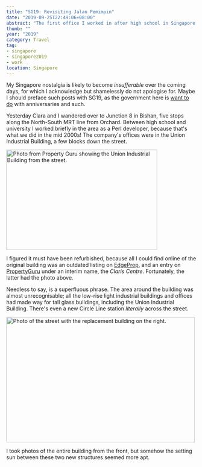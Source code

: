 ```yaml
---
title: "SG19: Revisiting Jalan Pemimpin"
date: "2019-09-25T22:49:06+08:00"
abstract: "The first office I worked in after high school in Singapore. Surprising nobody, it’s gone now!"
thumb: ""
year: "2019"
category: Travel
tag:
- singapore
- singapore2019
- work
location: Singapore
---
```

My Singapore nostalgia is likely to become *insufferable* over the coming days, for which I acknowledge but shamelessly do not apologise for. Maybe I should preface such posts with SG19, as the government here is [want to do](https://www.sg/SG50 "Singapore 50") with anniversaries and such.

Yesterday Clara and I wandered over to Junction 8 in Bishan, five stops along the North-South MRT line from Orchard. Between high school and university I worked briefly in the area as a Perl developer, because that's what we did in the mid 2000s! The company's offices were in the Union Industrial Building, a few blocks down the street.

<p><img src="https://rubenerd.com/files/2019/union-industrial-building@1x.jpg" srcset="https://rubenerd.com/files/2019/union-industrial-building@1x.jpg 1x, https://rubenerd.com/files/2019/union-industrial-building@2x.jpg 2x" alt="Photo from Property Guru showing the Union Industrial Building from the street." style="width:400px; height:266px;" /></p>

I figured it must have been refurbished, because all I could find online of the original building was an outdated listing on [EdgeProp](https://www.edgeprop.sg/project/non-residential/union-industrial-building-13621), and an entry on [PropertyGuru](https://www.propertyguru.com.sg/project/clarus-centre-20409) under an interim name, the *Claris Centre*. Fortunately, the latter had the photo above.

Needless to say, is a superfluous phrase. The area around the building was almost unrecognisable; all the low-rise light industrial buildings and offices had made way for tall glass buildings, including the Union Industrial Building. There's even a new Circle Line station *literally* across the street.

<p><img src="https://rubenerd.com/files/2019/photo-union-industrial-replacement@1x.jpg" srcset="https://rubenerd.com/files/2019/photo-union-industrial-replacement@1x.jpg 1x, https://rubenerd.com/files/2019/photo-union-industrial-replacement@2x.jpg 2x" alt="Photo of the street with the replacement building on the right." style="width:500px; height:333px;" /></p>

I took photos of the entire building from the front, but somehow the setting sun between these two new structures seemed more apt.

